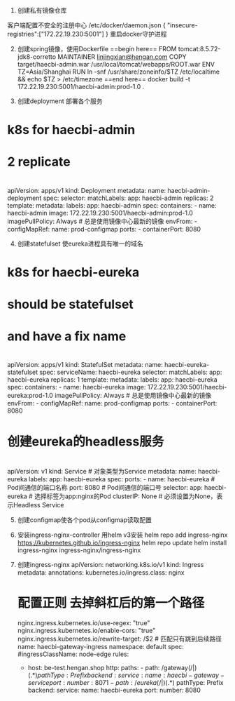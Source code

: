 1. 创建私有镜像仓库

客户端配置不安全的注册中心
/etc/docker/daemon.json
{
        "insecure-registries":["172.22.19.230:5001"]
}
重启docker守护进程

2. 创建spring镜像，使用Dockerfile
==begin here==
FROM tomcat:8.5.72-jdk8-corretto
MAINTAINER  linjingxian@hengan.com
COPY target/haecbi-admin.war /usr/local/tomcat/webapps/ROOT.war
ENV TZ=Asia/Shanghai
RUN ln -snf /usr/share/zoneinfo/$TZ /etc/localtime && echo $TZ > /etc/timezone
==end here==
docker build -t 172.22.19.230:5001/haecbi-admin:prod-1.0 .

3. 创建deployment 部署各个服务
#
# k8s for haecbi-admin
# 2 replicate
#
apiVersion: apps/v1
kind: Deployment
metadata:
  name: haecbi-admin-deployment
spec:
  selector:
    matchLabels:
      app: haecbi-admin
  replicas: 2
  template:
    metadata:
      labels:
        app: haecbi-admin
    spec:
      containers:
      - name: haecbi-admin
        image: 172.22.19.230:5001/haecbi-admin:prod-1.0
        imagePullPolicy: Always   # 总是使用镜像中心最新的镜像
        envFrom:
        - configMapRef:
            name: prod-configmap
        ports:
        - containerPort: 8080

4. 创建statefulset 使eureka进程具有唯一的域名
#
# k8s for haecbi-eureka
# should be statefulset
# and have a fix name
#
apiVersion: apps/v1
kind: StatefulSet
metadata:
  name: haecbi-eureka-statefulset
spec:
  serviceName: haecbi-eureka
  selector:
    matchLabels:
      app: haecbi-eureka
  replicas: 1
  template:
    metadata:
      labels:
        app: haecbi-eureka
    spec:
      containers:
      - name: haecbi-eureka
        image: 172.22.19.230:5001/haecbi-eureka:prod-1.0
        imagePullPolicy: Always   # 总是使用镜像中心最新的镜像
        envFrom:
        - configMapRef:
            name: prod-configmap
        ports:
        - containerPort: 8080
        
#
# 创建eureka的headless服务
#

apiVersion: v1
kind: Service       # 对象类型为Service
metadata:
  name: haecbi-eureka
  labels:
    app: haecbi-eureka
spec:
  ports:
    - name: haecbi-eureka     # Pod间通信的端口名称
      port: 8080        # Pod间通信的端口号
  selector:
    app: haecbi-eureka        # 选择标签为app:nginx的Pod
  clusterIP: None     # 必须设置为None，表示Headless Service

5. 创建configmap使各个pod从configmap读取配置

6. 安装ingress-nginx-controller
用helm v3安装
helm repo add ingress-nginx https://kubernetes.github.io/ingress-nginx
helm repo update
helm install ingress-nginx ingress-nginx/ingress-nginx

6. 创建ingress-nginx
apiVersion: networking.k8s.io/v1
kind: Ingress
metadata:
  annotations:
      kubernetes.io/ingress.class: nginx
      # 配置正则 去掉斜杠后的第一个路径
      nginx.ingress.kubernetes.io/use-regex: "true"  
      nginx.ingress.kubernetes.io/enable-cors: "true"
      nginx.ingress.kubernetes.io/rewrite-target: /$2  # 匹配只有跳到后续路径
  name: haecbi-gateway-ingress
  namespace: default
spec:
  #ingressClassName: node-edge
  rules:
    - host: be-test.hengan.shop
      http:
        paths:
          - path: /gateway(/|$)(.*)
            pathType: Prefix
            backend:
              service:
                name: haecbi-gateway-service
                port: 
                  number: 8071
          - path: /eureka(/|$)(.*)
            pathType: Prefix
            backend:
              service:
                name: haecbi-eureka
                port:
                  number: 8080

